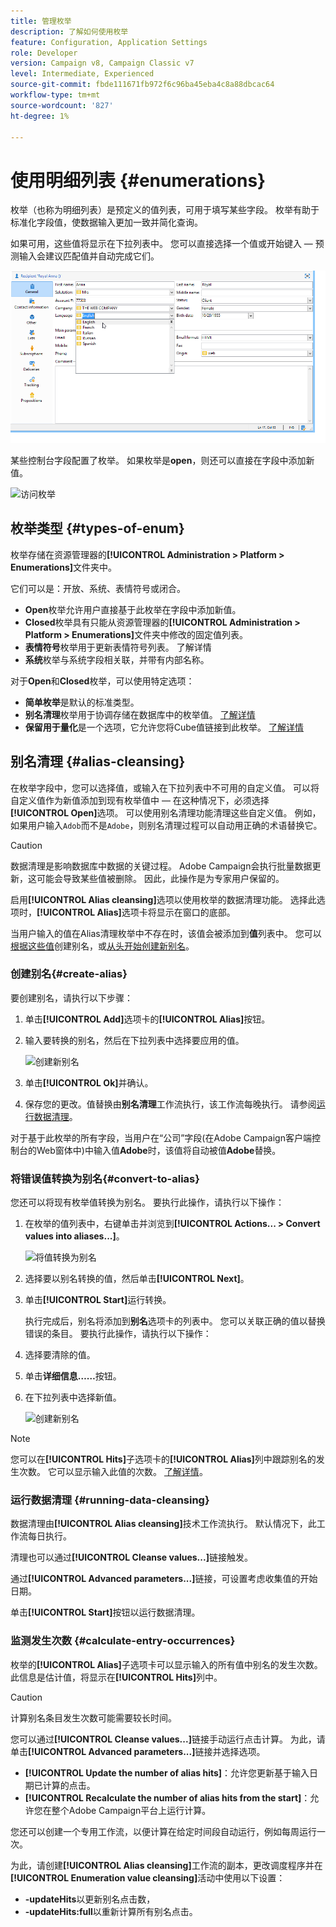 ```yaml
---
title: 管理枚举
description: 了解如何使用枚举
feature: Configuration, Application Settings
role: Developer
version: Campaign v8, Campaign Classic v7
level: Intermediate, Experienced
source-git-commit: fbde111671fb972f6c96ba45eba4c8a88dbcac64
workflow-type: tm+mt
source-wordcount: '827'
ht-degree: 1%

---
```


# 使用明细列表 {#enumerations}

枚举（也称为明细列表）是预定义的值列表，可用于填写某些字段。 枚举有助于标准化字段值，使数据输入更加一致并简化查询。

如果可用，这些值将显示在下拉列表中。 您可以直接选择一个值或开始键入 — 预测输入会建议匹配值并自动完成它们。

![](assets/enum_values.png)

某些控制台字段配置了枚举。 如果枚举是&#x200B;**open**，则还可以直接在字段中添加新值。

![访问枚举](assets/enumerations-menu.png)

## 枚举类型 {#types-of-enum}

枚举存储在资源管理器的&#x200B;**[!UICONTROL Administration > Platform > Enumerations]**&#x200B;文件夹中。

它们可以是：开放、系统、表情符号或闭合。

* **Open**&#x200B;枚举允许用户直接基于此枚举在字段中添加新值。
* **Closed**&#x200B;枚举具有只能从资源管理器的&#x200B;**[!UICONTROL Administration > Platform > Enumerations]**&#x200B;文件夹中修改的固定值列表。
* **表情符号**&#x200B;枚举用于更新表情符号列表。 了解详情
* **系统**&#x200B;枚举与系统字段相关联，并带有内部名称。

对于&#x200B;**Open**&#x200B;和&#x200B;**Closed**&#x200B;枚举，可以使用特定选项：

* **简单枚举**&#x200B;是默认的标准类型。
* **别名清理**&#x200B;枚举用于协调存储在数据库中的枚举值。 [了解详情](#alias-cleansing)
* **保留用于量化**&#x200B;是一个选项，它允许您将Cube值链接到此枚举。 [了解详情](../reporting/gs-cubes.md)


## 别名清理 {#alias-cleansing}

在枚举字段中，您可以选择值，或输入在下拉列表中不可用的自定义值。 可以将自定义值作为新值添加到现有枚举值中 — 在这种情况下，必须选择&#x200B;**[!UICONTROL Open]**&#x200B;选项。 可以使用别名清理功能清理这些自定义值。 例如，如果用户输入`Adob`而不是`Adobe`，则别名清理过程可以自动用正确的术语替换它。

>[!CAUTION]
>
>数据清理是影响数据库中数据的关键过程。 Adobe Campaign会执行批量数据更新，这可能会导致某些值被删除。 因此，此操作是为专家用户保留的。

启用&#x200B;**[!UICONTROL Alias cleansing]**&#x200B;选项以使用枚举的数据清理功能。 选择此选项时，**[!UICONTROL Alias]**&#x200B;选项卡将显示在窗口的底部。

当用户输入的值在Alias清理枚举中不存在时，该值会被添加到&#x200B;**值**&#x200B;列表中。 您可以[根据这些值](#convert-to-alias)创建别名，或[从头开始创建新别名](#create-alias)。

### 创建别名{#create-alias}

要创建别名，请执行以下步骤：

1. 单击&#x200B;**[!UICONTROL Add]**&#x200B;选项卡的&#x200B;**[!UICONTROL Alias]**&#x200B;按钮。
1. 输入要转换的别名，然后在下拉列表中选择要应用的值。

   ![创建新别名](assets/new-alias.png)

1. 单击&#x200B;**[!UICONTROL Ok]**&#x200B;并确认。

1. 保存您的更改。值替换由&#x200B;**别名清理**&#x200B;工作流执行，该工作流每晚执行。 请参阅[运行数据清理](#running-data-cleansing)。

对于基于此枚举的所有字段，当用户在“公司”字段(在Adobe Campaign客户端控制台的Web窗体中)中输入值&#x200B;**Adobe**&#x200B;时，该值将自动被值&#x200B;**Adobe**&#x200B;替换。

### 将错误值转换为别名{#convert-to-alias}

您还可以将现有枚举值转换为别名。 要执行此操作，请执行以下操作：

1. 在枚举的值列表中，右键单击并浏览到&#x200B;**[!UICONTROL Actions... > Convert values into aliases...]**。

   ![将值转换为别名](assets/convert-into-aliases.png)

1. 选择要以别名转换的值，然后单击&#x200B;**[!UICONTROL Next]**。
1. 单击&#x200B;**[!UICONTROL Start]**&#x200B;运行转换。

   执行完成后，别名将添加到&#x200B;**别名**&#x200B;选项卡的列表中。 您可以关联正确的值以替换错误的条目。 要执行此操作，请执行以下操作：

1. 选择要清除的值。
1. 单击&#x200B;**详细信息……**&#x200B;按钮。
1. 在下拉列表中选择新值。

   ![创建新别名](assets/define-new-alias.png)


>[!NOTE]
>
>您可以在&#x200B;**[!UICONTROL Hits]**&#x200B;子选项卡的&#x200B;**[!UICONTROL Alias]**&#x200B;列中跟踪别名的发生次数。 它可以显示输入此值的次数。  [了解详情](#calculate-entry-occurrences)。

### 运行数据清理 {#running-data-cleansing}

数据清理由&#x200B;**[!UICONTROL Alias cleansing]**&#x200B;技术工作流执行。 默认情况下，此工作流每日执行。

清理也可以通过&#x200B;**[!UICONTROL Cleanse values...]**&#x200B;链接触发。

通过&#x200B;**[!UICONTROL Advanced parameters...]**&#x200B;链接，可设置考虑收集值的开始日期。

单击&#x200B;**[!UICONTROL Start]**&#x200B;按钮以运行数据清理。

### 监测发生次数 {#calculate-entry-occurrences}

枚举的&#x200B;**[!UICONTROL Alias]**&#x200B;子选项卡可以显示输入的所有值中别名的发生次数。 此信息是估计值，将显示在&#x200B;**[!UICONTROL Hits]**&#x200B;列中。

>[!CAUTION]
>
>计算别名条目发生次数可能需要较长时间。
>

您可以通过&#x200B;**[!UICONTROL Cleanse values...]**&#x200B;链接手动运行点击计算。 为此，请单击&#x200B;**[!UICONTROL Advanced parameters...]**&#x200B;链接并选择选项。

* **[!UICONTROL Update the number of alias hits]**：允许您更新基于输入日期已计算的点击。
* **[!UICONTROL Recalculate the number of alias hits from the start]**：允许您在整个Adobe Campaign平台上运行计算。

您还可以创建一个专用工作流，以便计算在给定时间段自动运行，例如每周运行一次。

为此，请创建&#x200B;**[!UICONTROL Alias cleansing]**&#x200B;工作流的副本，更改调度程序并在&#x200B;**[!UICONTROL Enumeration value cleansing]**&#x200B;活动中使用以下设置：

* **-updateHits**&#x200B;以更新别名点击数，
* **-updateHits:full**&#x200B;以重新计算所有别名点击。
